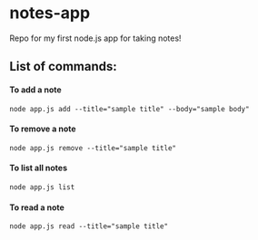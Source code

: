 # notes-app

Repo for my first node.js app for taking notes!

## List of commands:

#### To add a note
```node app.js add --title="sample title" --body="sample body"``` <br/>

#### To remove a note
```node app.js remove --title="sample title"``` <br/>

#### To list all notes
```node app.js list``` <br/>

#### To read a note
```node app.js read --title="sample title"``` <br/>
